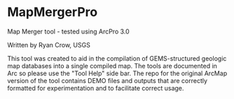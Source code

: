 # MapMergerPro

Map Merger tool - tested using ArcPro 3.0

Written by Ryan Crow, USGS

This tool was created to aid in the compilation of GEMS-structured geologic map databases into a single compiled map. The tools are documented in Arc so please use the "Tool Help" side bar. The repo for the original ArcMap version of the tool contains DEMO files and outputs that are correctly formatted for experimentation and to facilitate correct usage.
